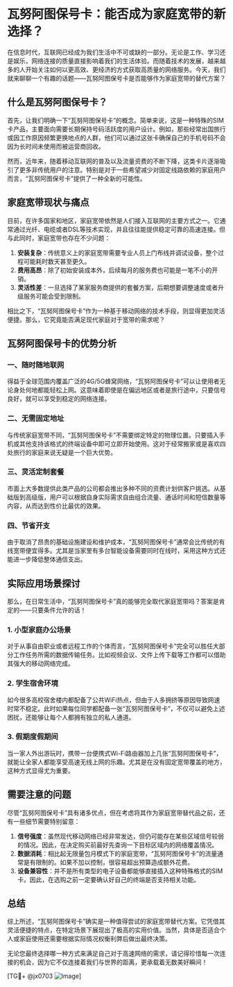 # 瓦努阿图保号卡：能否成为家庭宽带的新选择？

在信息时代，互联网已经成为我们生活中不可或缺的一部分。无论是工作、学习还是娱乐，网络连接的质量直接影响着我们的生活体验。而随着技术的发展，越来越多的人开始关注如何以更高效、更经济的方式获取高质量的网络服务。今天，我们就来聊聊一个有趣的话题——瓦努阿图保号卡是否能够作为家庭宽带的替代方案？

## 什么是瓦努阿图保号卡？

首先，让我们明确一下“瓦努阿图保号卡”的概念。简单来说，这是一种特殊的SIM卡产品，主要面向需要长期保持号码活跃度的用户设计。例如，那些经常出国旅行或因工作原因频繁更换地点的人群，他们可以通过这张卡确保自己的手机号码不会因为长时间未使用而被运营商回收。

然而，近年来，随着移动互联网的普及以及流量资费的不断下降，这类卡片逐渐吸引了更多非传统用户的注意。特别是对于一些希望减少对固定线路依赖的家庭用户而言，“瓦努阿图保号卡”提供了一种全新的可能性。

## 家庭宽带现状与痛点

目前，在许多国家和地区，家庭宽带依然是人们接入互联网的主要方式之一。它通常通过光纤、电缆或者DSL等技术实现，并且往往能提供稳定可靠的高速连接。但与此同时，家庭宽带也存在不少问题：

1. **安装复杂**：传统意义上的家庭宽带需要专业人员上门布线并调试设备，整个过程可能耗时数天甚至更久。
2. **费用高昂**：除了初始安装成本外，后续每月的服务费也可能是一笔不小的开销。
3. **灵活性差**：一旦选择了某家服务商提供的套餐方案，后期想要调整速度或者升级服务可能会受到限制。

相比之下，“瓦努阿图保号卡”作为一种基于移动网络的技术手段，则显得更加灵活便捷。那么，它究竟能否满足现代家庭对于宽带的需求呢？

## 瓦努阿图保号卡的优势分析

### 一、随时随地联网
得益于全球范围内覆盖广泛的4G/5G蜂窝网络，“瓦努阿图保号卡”可以让使用者无论身处何地都能轻松上网。这意味着即使是在偏远地区或者是旅行途中，只要信号良好，就可以享受到稳定的网络连接。

### 二、无需固定地址
与传统家庭宽带不同，“瓦努阿图保号卡”不需要绑定特定的物理位置。只要插入手机或其他支持该格式的终端设备中即可立即开始使用。这对于经常搬家或是喜欢四处旅行的家庭来说无疑是一个巨大优势。

### 三、灵活定制套餐
市面上大多数提供此类产品的公司都会推出多种不同的资费计划供客户挑选。从基础版到高级版，用户可以根据自身实际需求自由组合流量、通话时间和短信数量等内容，从而达到性价比最优的效果。

### 四、节省开支
由于取消了昂贵的基础设施建设和维护成本，“瓦努阿图保号卡”通常会比传统的有线宽带便宜得多。尤其是当家里有多台智能设备需要同时在线时，采用这种方式还能进一步降低整体通信支出。

## 实际应用场景探讨

那么，在日常生活中，“瓦努阿图保号卡”真的能够完全取代家庭宽带吗？答案是肯定的——只要条件允许的话！

### 1. 小型家庭办公场景
对于从事自由职业或者远程工作的个体而言，“瓦努阿图保号卡”完全可以胜任大部分工作任务所需的数据传输任务。比如视频会议、文件上传下载等工作都可以借助其强大的移动网络完成。

### 2. 学生宿舍环境
如今很多高校宿舍楼内都配备了公共WiFi热点，但由于人多拥挤等原因导致网速时常不稳定。此时如果每位同学都配备一张“瓦努阿图保号卡”，不仅可以避免上述困扰，还能够让每个人都拥有独立的私人通道。

### 3. 假期度假期间
当一家人外出游玩时，携带一台便携式Wi-Fi路由器加上几张“瓦努阿图保号卡”，就能让全家人都能享受高速无线上网的乐趣。尤其是在没有固定宽带覆盖的地方，这种方式显得尤为重要。

## 需要注意的问题

尽管“瓦努阿图保号卡”具有诸多优点，但在考虑将其作为家庭宽带替代品之前，还有一些细节需要特别留意：

1. **信号强度**：虽然现代移动网络已经非常发达，但仍可能存在某些区域信号较弱的情况。因此，在决定购买前最好先查询一下目标区域内的网络覆盖情况。
2. **数据消耗**：相比起无限量包月模式下的家庭宽带，“瓦努阿图保号卡”的流量通常是有限制的。如果不加以控制，很容易超出预算造成额外花费。
3. **设备兼容性**：并不是所有类型的电子设备都能够直接插入这种特殊格式的SIM卡。因此，在选购之前一定要确认好自己的终端是否支持相关功能。

## 总结

综上所述，“瓦努阿图保号卡”确实是一种值得尝试的家庭宽带替代方案。它凭借其灵活便捷的特点，在特定场景下展现出了极高的实用价值。当然，具体是否适合个人或家庭使用还需要根据实际情况权衡利弊后做出最终决策。

无论您最终选择哪一种方式来满足自己对于高速网络的需求，请记得珍惜每一次连接的机会，因为它不仅连接着我们与世界的距离，更承载着无数美好瞬间！

[TG💪+ @jx0703 ![Image](https://github.com/user-attachments/assets/dbca1d08-cadb-493c-b0ec-ad6f7a83f270)]